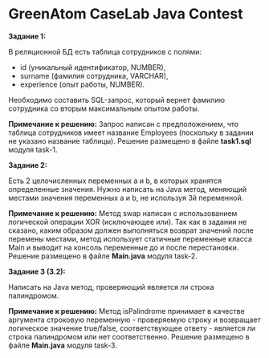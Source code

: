 # GreenAtom CaseLab Java Contest

**Задание 1:** 

В реляционной БД есть таблица сотрудников с полями: 
- id (уникальный идентификатор, NUMBER), 
- surname (фамилия сотрудника, VARCHAR), 
- experience (опыт работы, NUMBER). 

Необходимо составить SQL-запрос, который вернет фамилию сотрудника со вторым максимальным опытом работы.

**Примечание к решению:** 
Запрос написан с предположением, что таблица сотрудников имеет название Employees (поскольку в задании не указано название таблицы).
Решение размещено в файле **task1.sql** модуля task-1.

**Задание 2:**

Есть 2 целочисленных переменных a и b, в которых хранятся определенные значения. 
Нужно написать на Java метод, меняющий местами значения переменных a и b, не используя 3й переменной.

**Примечание к решению:**
Метод swap написан с использованием логической операции XOR (исключающее или). 
Так как в задании не сказано, каким образом должен выполняться возврат значений после перемены местами, метод использует статичные переменные класса Main и выводит на консоль переменные до и после перестановки.
Решение размещено в файле **Main.java** модуля task-2.


**Задание 3 (3.2):**

Написать на Java метод, проверяющий является ли строка палиндромом.

**Примечание к решению:**
Метод isPalindrome принимает в качестве аргумента строковую переменную - проверяемую строку и возвращает логическое значение true/false, соответствующее ответу - является ли строка палиндромом или нет соответственно.
Решение размещено в файле **Main.java** модуля task-3.
